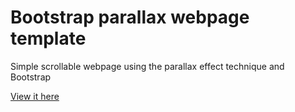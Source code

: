 # Bootstrap parallax webpage template

Simple scrollable webpage using the parallax effect technique and Bootstrap

[View it here](https://amjedagabani.github.io/bootstrap-parallax-webpage-template/)
